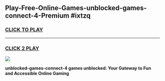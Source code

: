 
## Play-Free-Online-Games-unblocked-games-connect-4-Premium #ixtzq
<h3>
<a href="https://premium.freeplayer.one?title=unblocked-games-connect-4&ref=8M">CLICK TO PLAY</a></h3>
<hr>

<h3>
<a href="https://premium.freeplayer.one?title=unblocked-games-connect-4&ref=8M">CLICK 2 PLAY</a>
  
</h3>

<a href="https://premium.freeplayer.one?title=unblocked-games-connect-4&ref=8M"><img src="https://clearcache.store/games.png"></a>


**unblocked-games-connect-4 games unblocked: Your Gateway to Fun and Accessible Online Gaming**
